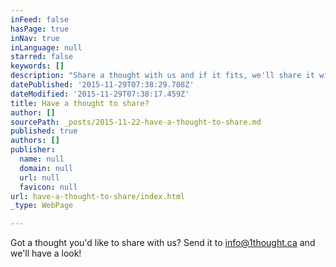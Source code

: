 ```yaml
---
inFeed: false
hasPage: true
inNav: true
inLanguage: null
starred: false
keywords: []
description: "Share a thought with us and if it fits, we'll share it with others!"
datePublished: '2015-11-29T07:38:29.708Z'
dateModified: '2015-11-29T07:38:17.459Z'
title: Have a thought to share?
author: []
sourcePath: _posts/2015-11-22-have-a-thought-to-share.md
published: true
authors: []
publisher:
  name: null
  domain: null
  url: null
  favicon: null
url: have-a-thought-to-share/index.html
_type: WebPage

---
```

Got a thought you'd like to share with us? Send it to info@1thought.ca and we'll have a look!